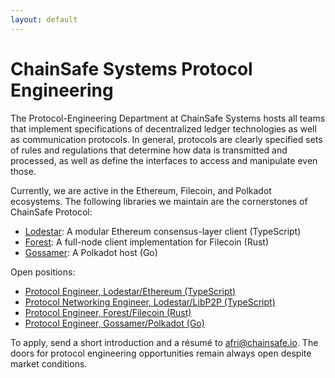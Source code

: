 ```yaml
---
layout: default
---
```


# ChainSafe Systems Protocol Engineering

The Protocol-Engineering Department at ChainSafe Systems hosts all teams
that implement specifications of decentralized ledger technologies as well as
communication protocols. In general, protocols are clearly specified sets of
rules and regulations that determine how data is transmitted and processed,
as well as define the interfaces to access and manipulate even those.

Currently, we are active in the Ethereum, Filecoin, and Polkadot ecosystems.
The following libraries we maintain are the cornerstones of ChainSafe Protocol:
* [Lodestar](https://lodestar.chainsafe.io): A modular Ethereum
  consensus-layer client (TypeScript)
* [Forest](https://github.com/ChainSafe/forest): A full-node client
  implementation for Filecoin (Rust)
* [Gossamer](https://github.com/ChainSafe/gossamer): A Polkadot host (Go)

Open positions:
* [Protocol Engineer, Lodestar/Ethereum (TypeScript)](./positions/lodestar.html)
* [Protocol Networking Engineer, Lodestar/LibP2P (TypeScript)](./positions/libp2p.html)
* [Protocol Engineer, Forest/Filecoin (Rust)](./positions/forest.html)
* [Protocol Engineer, Gossamer/Polkadot (Go)](./positions/gossamer.html)

To apply, send a short introduction and a résumé to <afri@chainsafe.io>. The
doors for protocol engineering opportunities remain always open despite market
conditions.
